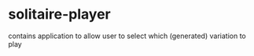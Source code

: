 # solitaire-player
contains application to allow user to select which (generated) variation to play
